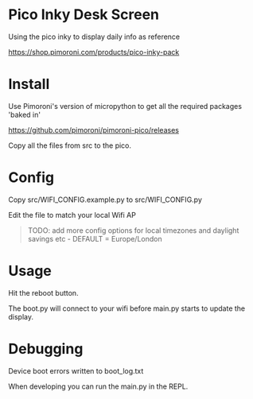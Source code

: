 # Pico Inky Desk Screen

Using the pico inky to display daily info as reference

https://shop.pimoroni.com/products/pico-inky-pack


# Install

Use Pimoroni's version of micropython to get all the required packages 'baked in'

https://github.com/pimoroni/pimoroni-pico/releases

Copy all the files from src to the pico.


# Config

Copy src/WIFI_CONFIG.example.py to src/WIFI_CONFIG.py

Edit the file to match your local Wifi AP

> TODO: add more config options for local timezones and daylight savings etc - DEFAULT = Europe/London


# Usage

Hit the reboot button.

The boot.py will connect to your wifi before main.py starts to update the display.


# Debugging

Device boot errors written to boot_log.txt

When developing you can run the main.py in the REPL.



